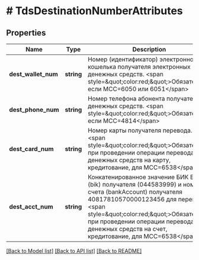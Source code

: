 # # TdsDestinationNumberAttributes

## Properties

Name | Type | Description | Notes
------------ | ------------- | ------------- | -------------
**dest_wallet_num** | **string** | Номер (идентификатор) электронного кошелька получателя электронных денежных средств.  &lt;span style&#x3D;\&quot;color:red;\&quot;&gt;Обязательно, если MCC&#x3D;6050 или 6051&lt;/span&gt; | [optional]
**dest_phone_num** | **string** | Номер телефона абонента получателя денежных средств.  &lt;span style&#x3D;\&quot;color:red;\&quot;&gt;Обязательно, если MCC&#x3D;4814&lt;/span&gt; | [optional]
**dest_card_num** | **string** | Номер карты получателя перевода.  &lt;span style&#x3D;\&quot;color:red;\&quot;&gt;Обязательно при проведении операции перевода денежных средств на карту, кредитование, для MCC&#x3D;6538&lt;/span&gt; | [optional]
**dest_acct_num** | **string** | Конкатенированное значение БИК Банка (bik) получателя (044583999) и номер счета (bankAccount) получателя 40817810570000123456 для перевода  &lt;span style&#x3D;\&quot;color:red;\&quot;&gt;Обязательно при проведении операции перевода денежных средств на счет, кредитование, для MCC&#x3D;6538&lt;/span&gt; | [optional]

[[Back to Model list]](../../README.md#models) [[Back to API list]](../../README.md#endpoints) [[Back to README]](../../README.md)

